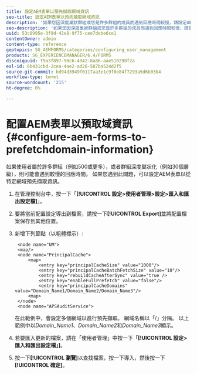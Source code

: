 ```yaml
---
title: 設定AEM表單以預先擷取網域資訊
seo-title: 設定AEM表單以預先擷取網域資訊
description: '如果您因深度巢狀群組或您是許多群組的成員而遇到回應時間較慢，請設定AEM表單以預先擷取網域資訊。 '
seo-description: '如果您因深度巢狀群組或您是許多群組的成員而遇到回應時間較慢，請設定AEM表單以預先擷取網域資訊。 '
uuid: 53c8995e-3f9d-42e8-9f75-cee7debe6ce1
contentOwner: admin
content-type: reference
geptopics: SG_AEMFORMS/categories/configuring_user_management
products: SG_EXPERIENCEMANAGER/6.4/FORMS
discoiquuid: f9a3f897-90c6-4942-8a86-aae510298f2a
exl-id: 6b431cbd-2cea-4ae2-ad26-587ba524d2f5
source-git-commit: bd94d3949f0117aa3e1c9f0e84f7293a5d6b03b4
workflow-type: tm+mt
source-wordcount: '215'
ht-degree: 0%

---
```


# 配置AEM表單以預取域資訊{#configure-aem-forms-to-prefetchdomain-information}

如果使用者屬於許多群組（例如500或更多），或者群組深度巢狀化（例如30個層級），則可能會遇到較慢的回應時間。 如果您遇到此問題，可以設定AEM表單以從特定網域預先擷取資訊。

1. 在管理控制台中，按一下「**[!UICONTROL 設定>使用者管理>設定>匯入和匯出設定檔]**」。
1. 要將當前配置設定導出到檔案，請按一下&#x200B;**[!UICONTROL Export]**&#x200B;並將配置檔案保存到其他位置。
1. 新增下列節點（以粗體標示）:

   ```as3
    <node name="UM"> 
    <map/>  
    <node name="PrincipalCache"> 
        <map> 
            <entry key="principalCacheSize" value="1000"/> 
            <entry key="principalCacheBatchFetchSize" value="10"/> 
            <entry key="rebuildCacheAfterSync" value="true /> 
            <entry key="enableFullPrefetch" value="false"/> 
            <entry key="principalCacheDomains" value="Domain_Name1/Domain_Name2/Domain_Name3"/> 
        <map> 
    </node> 
    <node name="APSAuditService">
   ```

   在此範例中，會設定多個網域以進行預先擷取。 網域名稱以「/」分隔。 以上範例中以&#x200B;*Domain_Name1*、*Domain_Name2*&#x200B;和&#x200B;*Domain_Name3*&#x200B;顯示。

1. 若要匯入更新的檔案，請在「使用者管理」中按一下「**[!UICONTROL 設定>匯入和匯出設定檔」]**。
1. 按一下&#x200B;**[!UICONTROL 瀏覽]**&#x200B;以查找檔案，按一下導入，然後按一下&#x200B;**[!UICONTROL 確定]**。
